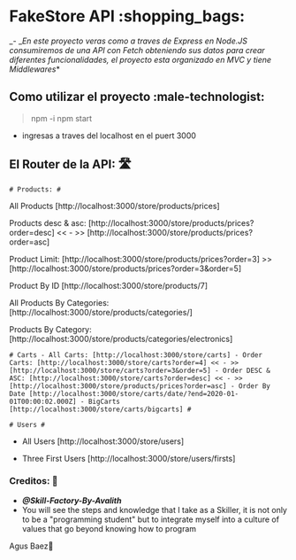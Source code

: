 # FakeStore API :shopping_bags:

_- __En este proyecto veras como a traves de Express en Node.JS consumiremos de una API con Fetch obteniendo sus datos para crear diferentes funcionalidades, el proyecto esta organizado en MVC y tiene Middlewares_\*

## Como utilizar el proyecto :male-technologist:

> npm -i
> npm start

- ingresas a traves del localhost en el puert 3000

## El Router de la API: :motorway:

    # Products: #

All Products
[http://localhost:3000/store/products/prices]

Products desc & asc:
[http://localhost:3000/store/products/prices?order=desc] << - >> [http://localhost:3000/store/products/prices?order=asc]

Product Limit:
[http://localhost:3000/store/products/prices?order=3] >> [http://localhost:3000/store/products/prices?order=3&order=5]

Product By ID
[http://localhost:3000/store/products/7]

All Products By Categories:
[http://localhost:3000/store/products/categories/]

Products By Category:
[http://localhost:3000/store/products/categories/electronics]

    # Carts - All Carts: [http://localhost:3000/store/carts] - Order Carts: [http://localhost:3000/store/carts?order=4] << - >> [http://localhost:3000/store/carts?order=3&order=5] - Order DESC & ASC: [http://localhost:3000/store/carts?order=desc] << - >> [http://localhost:3000/store/products/prices?order=asc] - Order By Date [http://localhost:3000/store/carts/date/?end=2020-01-01T00:00:02.000Z] - BigCarts [http://localhost:3000/store/carts/bigcarts] #

    # Users #

- All Users
  [http://localhost:3000/store/users]

- Three First Users
  [http://localhost:3000/store/users/firsts]

### Creditos: :rocket:

- **_@Skill-Factory-By-Avalith_**
- You will see the steps and knowledge that I take as a Skiller, it is not only to be a "programming student" but to integrate myself into a culture of values that go beyond knowing how to program

Agus Baez👋

